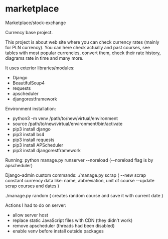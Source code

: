 # marketplace
Marketplace/stock-exchange

Currency base project.

This project is about web site where you can check currency rates (mainly for PLN currency).
You can here check actually and past courses, see tables with most popular currencies, convert them,
check their rate history, diagrams rate in time and many more.


It uses exterior libraries/modules:
  - Django
  - BeautifulSoup4
  - requests
  - apscheduler
  - djangorestframework
  
Environment installation:
  - python3 -m venv /path/to/new/virtual/environment
  - source /path/to/new/virtual/environment/bin/activate
  - pip3 install django
  - pip3 install bs4
  - pip3 install requests
  - pip3 install APScheduler
  - pip3 install djangorestframework

Running:
  python manage.py runserver --noreload 
  (--noreload flag is by apscheduler)

  

Django-admin custom commands:
  ./manage.py scrap (
    --new      scrap constant currency data like: name, abbreviation, unit of course
    --update   scrap courses and dates
  )
  
  ./manage.py random (
    creates random course and save it with current date
  )


Actions I had to do on server:
  - allow server host
  - replace static JavaScript files with CDN (they didn't work)
  - remove apscheduler (threads had been disabled)
  - enable venv before install outside packages

